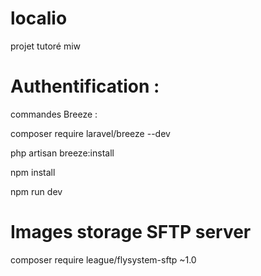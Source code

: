 # localio
projet tutoré miw


# Authentification : 
commandes Breeze : 

composer require laravel/breeze --dev

php artisan breeze:install

npm install

npm run dev


# Images storage SFTP server 

composer require league/flysystem-sftp ~1.0
